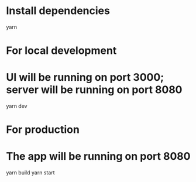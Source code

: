 # Install dependencies
yarn

# For local development
# UI will be running on port 3000; server will be running on port 8080
yarn dev

# For production
# The app will be running on port 8080
yarn build
yarn start